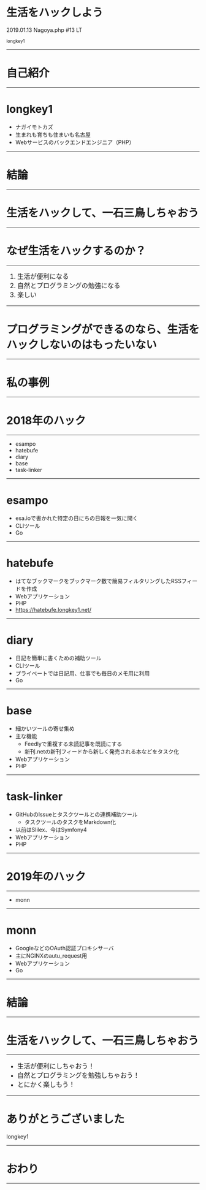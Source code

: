 <!-- $theme: default -->

# 生活をハックしよう

2019.01.13 Nagoya.php #13 LT

<small>longkey1</small>

---

# 自己紹介

---

# longkey1
- ナガイモトカズ
- 生まれも育ちも住まいも名古屋
- Webサービスのバックエンドエンジニア（PHP）

---

# 結論

---

# 生活をハックして、一石三鳥しちゃおう

---

# なぜ生活をハックするのか？

---

<big>

1. 生活が便利になる
1. 自然とプログラミングの勉強になる
1. 楽しい

</big>

---

# プログラミングができるのなら、生活をハックしないのはもったいない

---

# 私の事例

---

# 2018年のハック

---

- esampo
- hatebufe
- diary
- base
- task-linker

---

# esampo

- esa.ioで書かれた特定の日にちの日報を一気に開く
- CLIツール
- Go

---

# hatebufe

- はてなブックマークをブックマーク数で簡易フィルタリングしたRSSフィードを作成
- Webアプリケーション
- PHP
- https://hatebufe.longkey1.net/

---

# diary

- 日記を簡単に書くための補助ツール
- CLIツール
- プライベートでは日記用、仕事でも毎日のメモ用に利用
- Go

---

# base

- 細かいツールの寄せ集め
- 主な機能
    - Feedlyで重複する未読記事を既読にする
    - 新刊.netの新刊フィードから新しく発売される本などをタスク化
- Webアプリケーション
- PHP

---

# task-linker

- GitHubのIssueとタスクツールとの連携補助ツール
    - タスクツールのタスクをMarkdown化
- 以前はSlilex、今はSymfony4
- Webアプリケーション
- PHP

---

# 2019年のハック

---

- monn

---

# monn

- GoogleなどのOAuth認証プロキシサーバ
- 主にNGINXのautu_request用
- Webアプリケーション
- Go

---

# 結論

---

# 生活をハックして、一石三鳥しちゃおう

---

<big>

- 生活が便利にしちゃおう！
- 自然とプログラミングを勉強しちゃおう！
- とにかく楽しもう！

</big>

---

# ありがとうございました

longkey1

---

# おわり

---